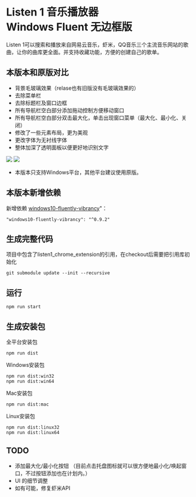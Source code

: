 Listen 1 音乐播放器  
Windows Fluent 无边框版
=========================

Listen 1可以搜索和播放来自网易云音乐，虾米，QQ音乐三个主流音乐网站的歌曲，让你的曲库更全面。并支持收藏功能，方便的创建自己的歌单。
  
   
本版本和原版对比
----  
- 背景毛玻璃效果（relase也有旧版没有毛玻璃效果的）
- 去除菜单栏
- 去除标题栏及窗口边框
- 所有导航栏空白部分添加拖动控制方便移动窗口
- 所有导航栏空白部分双击最大化，单击出现窗口菜单（最大化、最小化、关闭）
- 修改了一些元素布局，更为美观
- 更改字体为无衬线字体
- 整体加深了透明面板以便更好地识别文字

<img src="https://i.imgur.com/rh937l2.png"/>
<img src="https://i.imgur.com/RFnJK53.png"/>

* 本版本只支持Windows平台，其他平台建议使用原版。
  
本版本新增依赖
----- 

新增依赖 <a href='https://github.com/sebascontre/windows10-fluently-vibrancy'>windows10-fluently-vibrancy</a>"：

    "windows10-fluently-vibrancy": "^0.9.2"

生成完整代码
-----------
项目中包含了listen1_chrome_extension的引用，在checkout后需要把引用库初始化

    git submodule update --init --recursive

运行
----

    npm run start

生成安装包
---------
全平台安装包

    npm run dist

Windows安装包

    npm run dist:win32
    npm run dist:win64
    
Mac安装包

    npm run dist:mac
    
Linux安装包

    npm run dist:linux32
    npm run dist:linux64


TODO
----
- 添加最大化/最小化按钮 （目前点击托盘图标就可以很方便地最小化/唤起窗口，不过按钮添加也在计划内。）
- UI 的细节调整
- 如有可能，修复虾米API